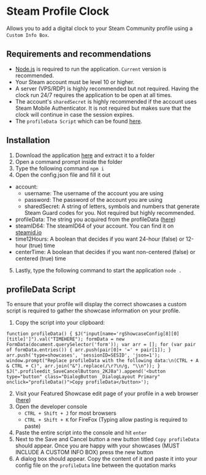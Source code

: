 # Steam Profile Clock
Allows you to add a digital clock to your Steam Community profile using a `Custom Info Box`.

## Requirements and recommendations
* [Node.js](https://nodejs.org/en/) is required to run the application. `Current` version is recommended.
* Your Steam account must be level 10 or higher.
* A server (VPS/RDP) is highly recommended but not required. Having the clock run 24/7 requires the application to be open at all times.
* The account's `sharedSecret` is highly recommended if the account uses Steam Mobile Authenticator. It is not required but makes sure that the clock will continue in case the session expires.
* The `profileData Script` which can be found [here](https://github.com/Tsukani/Steam-Profile-Clock#profiledata-script).

## Installation
1. Download the application [here](https://github.com/Tsukani/Steam-Profile-Clock/archive/master.zip) and extract it to a folder
2. Open a command prompt inside the folder
3. Type the following command `npm i`
4. Open the config.json file and fill it out
* account:
  * username: The username of the account you are using
  * password: The password of the account you are using
  * sharedSecret: A string of letters, symbols and numbers that generate Steam Guard codes for you. Not required but highly recommended.
* profileData: The string you acquired from the profileData ([here](https://github.com/Tsukani/Steam-Profile-Clock#profiledata-script))
* steamID64: The steamID64 of your account. You can find it on [steamid.io](https://steamid.io)
* time12Hours: A boolean that decides if you want 24-hour (false) or 12-hour (true) time
* centerTime: A boolean that decides if you want non-centered (false) or centered (true) time
5. Lastly, type the following command to start the application `node .`

## profileData Script
To ensure that your profile will display the correct showcases a custom script is required to gather the showcase information on your profile.
1. Copy the script into your clipboard:

`function profileData() { $J("input[name='rgShowcaseConfig[8][0][title]']").val("TIMEHERE"); formData = new FormData(document.querySelector('form')); var arr = []; for (var pair of formData.entries()) { arr.push(pair[0]+ '=' + pair[1]); } arr.push('type=showcases', 'sessionID=SESID', 'json=1'); window.prompt("Replace profileData with the following data:\n(CTRL + A & CTRL + C)", arr.join("&").replace(/\r?\n/g, "\\n")); } $J(".profileedit_SaveCancelButtons_2KJ8a").append('<button type="button" class="DialogButton _DialogLayout Primary" onclick="profileData()">Copy profileData</button>');`

2. Visit your Featured Showcase edit page of your profile in a web browser ([here](https://steamcommunity.com/my/edit/showcases))
3. Open the developer console
    * `CTRL + Shift + J` for most browsers
    * `CTRL + Shift + K` for FireFox (Typing allow pasting is required to paste)
4. Paste the entire script into the console and hit `enter`
5. Next to the Save and Cancel button a new button titled `Copy profileData` should appear. Once you are happy with your showcases (MUST INCLUDE A CUSTOM INFO BOX) press the new button
6. A dialog box should appear. Copy the content of it and paste it into your config file on the `profileData` line between the quotation marks
